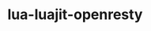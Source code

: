 ---
title: "lua-luajit-openresty"
layout: cache
categories: [package, develop-2024-12-22]
meta: {"versions": ["2.1-20240626"], "compilers": ["gcc@=10.5.0", "gcc@=13.3.0"], "oss": ["centos7", "rhel8"], "platforms": ["linux"], "targets": ["aarch64", "x86_64_v3"], "stacks": ["developer-tools-aarch64-linux-gnu", "developer-tools-x86_64_v3-linux-gnu", "root"], "num_specs": 2, "num_specs_by_stack": {"developer-tools-x86_64_v3-linux-gnu": 1, "root": 2, "developer-tools-aarch64-linux-gnu": 1}}
spec_details: [{"hash": "gclib7cg47xtvfqvqwppjkzoq75ma7ap", "compiler": "gcc@=10.5.0", "versions": ["2.1-20240626"], "os": "centos7", "platform": "linux", "target": "x86_64_v3", "variants": ["build_system=makefile", "fetcher=curl", "+lualinks"], "stacks": ["developer-tools-x86_64_v3-linux-gnu", "root"], "size": "-", "tarball": "https://binaries.spack.io/develop-2024-12-22/build_cache/linux-centos7-x86_64_v3/gcc-10.5.0/lua-luajit-openresty-2.1-20240626/linux-centos7-x86_64_v3-gcc-10.5.0-lua-luajit-openresty-2.1-20240626-gclib7cg47xtvfqvqwppjkzoq75ma7ap.spack"}, {"hash": "vcstzkvrovgz6pxewpvxhtxqgjn242cl", "compiler": "gcc@=13.3.0", "versions": ["2.1-20240626"], "os": "rhel8", "platform": "linux", "target": "aarch64", "variants": ["build_system=makefile", "fetcher=curl", "+lualinks"], "stacks": ["developer-tools-aarch64-linux-gnu", "root"], "size": "-", "tarball": "https://binaries.spack.io/develop-2024-12-22/build_cache/linux-rhel8-aarch64/gcc-13.3.0/lua-luajit-openresty-2.1-20240626/linux-rhel8-aarch64-gcc-13.3.0-lua-luajit-openresty-2.1-20240626-vcstzkvrovgz6pxewpvxhtxqgjn242cl.spack"}]
---